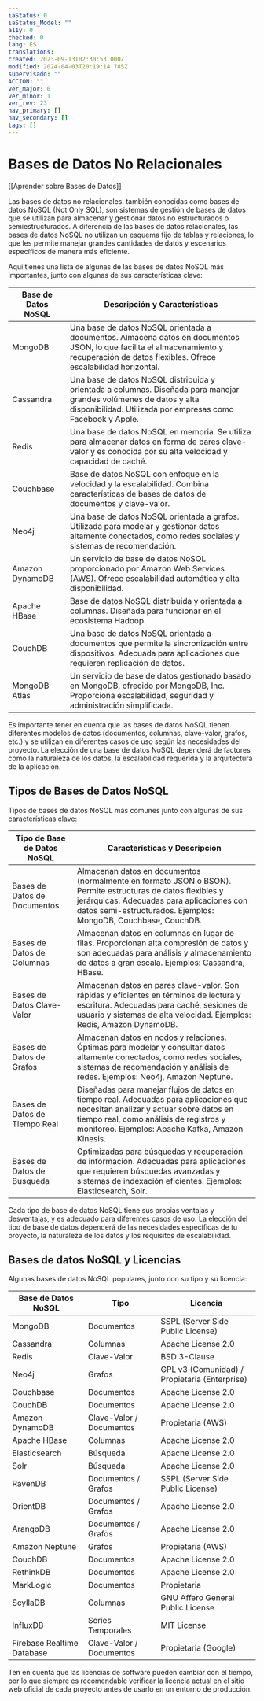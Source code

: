 ```yaml
---
iaStatus: 0
iaStatus_Model: ""
a11y: 0
checked: 0
lang: ES
translations: 
created: 2023-09-13T02:30:53.000Z
modified: 2024-04-03T20:19:14.785Z
supervisado: ""
ACCION: ""
ver_major: 0
ver_minor: 1
ver_rev: 23
nav_primary: []
nav_secondary: []
tags: []
---
```

# Bases de Datos No Relacionales

[[Aprender sobre Bases de Datos]]

Las bases de datos no relacionales, también conocidas como bases de datos NoSQL (Not Only SQL), son sistemas de gestión de bases de datos que se utilizan para almacenar y gestionar datos no estructurados o semiestructurados. A diferencia de las bases de datos relacionales, las bases de datos NoSQL no utilizan un esquema fijo de tablas y relaciones, lo que les permite manejar grandes cantidades de datos y escenarios específicos de manera más eficiente.

Aquí tienes una lista de algunas de las bases de datos NoSQL más importantes, junto con algunas de sus características clave:

|Base de Datos NoSQL|Descripción y Características|
|---|---|
|MongoDB|Una base de datos NoSQL orientada a documentos. Almacena datos en documentos JSON, lo que facilita el almacenamiento y recuperación de datos flexibles. Ofrece escalabilidad horizontal.|
|Cassandra|Una base de datos NoSQL distribuida y orientada a columnas. Diseñada para manejar grandes volúmenes de datos y alta disponibilidad. Utilizada por empresas como Facebook y Apple.|
|Redis|Una base de datos NoSQL en memoria. Se utiliza para almacenar datos en forma de pares clave-valor y es conocida por su alta velocidad y capacidad de caché.|
|Couchbase|Base de datos NoSQL con enfoque en la velocidad y la escalabilidad. Combina características de bases de datos de documentos y clave-valor.|
|Neo4j|Una base de datos NoSQL orientada a grafos. Utilizada para modelar y gestionar datos altamente conectados, como redes sociales y sistemas de recomendación.|
|Amazon DynamoDB|Un servicio de base de datos NoSQL proporcionado por Amazon Web Services (AWS). Ofrece escalabilidad automática y alta disponibilidad.|
|Apache HBase|Base de datos NoSQL distribuida y orientada a columnas. Diseñada para funcionar en el ecosistema Hadoop.|
|CouchDB|Una base de datos NoSQL orientada a documentos que permite la sincronización entre dispositivos. Adecuada para aplicaciones que requieren replicación de datos.|
|MongoDB Atlas|Un servicio de base de datos gestionado basado en MongoDB, ofrecido por MongoDB, Inc. Proporciona escalabilidad, seguridad y administración simplificada.|

Es importante tener en cuenta que las bases de datos NoSQL tienen diferentes modelos de datos (documentos, columnas, clave-valor, grafos, etc.) y se utilizan en diferentes casos de uso según las necesidades del proyecto. La elección de una base de datos NoSQL dependerá de factores como la naturaleza de los datos, la escalabilidad requerida y la arquitectura de la aplicación.

## Tipos de Bases de Datos NoSQL

Tipos de bases de datos NoSQL más comunes junto con algunas de sus características clave:

|Tipo de Base de Datos NoSQL|Características y Descripción|
|---|---|
|Bases de Datos de Documentos|Almacenan datos en documentos (normalmente en formato JSON o BSON). Permite estructuras de datos flexibles y jerárquicas. Adecuadas para aplicaciones con datos semi-estructurados. Ejemplos: MongoDB, Couchbase, CouchDB.|
|Bases de Datos de Columnas|Almacenan datos en columnas en lugar de filas. Proporcionan alta compresión de datos y son adecuadas para análisis y almacenamiento de datos a gran escala. Ejemplos: Cassandra, HBase.|
|Bases de Datos Clave-Valor|Almacenan datos en pares clave-valor. Son rápidas y eficientes en términos de lectura y escritura. Adecuadas para caché, sesiones de usuario y sistemas de alta velocidad. Ejemplos: Redis, Amazon DynamoDB.|
|Bases de Datos de Grafos|Almacenan datos en nodos y relaciones. Óptimas para modelar y consultar datos altamente conectados, como redes sociales, sistemas de recomendación y análisis de redes. Ejemplos: Neo4j, Amazon Neptune.|
|Bases de Datos de Tiempo Real|Diseñadas para manejar flujos de datos en tiempo real. Adecuadas para aplicaciones que necesitan analizar y actuar sobre datos en tiempo real, como análisis de registros y monitoreo. Ejemplos: Apache Kafka, Amazon Kinesis.|
|Bases de Datos de Busqueda|Optimizadas para búsquedas y recuperación de información. Adecuadas para aplicaciones que requieren búsquedas avanzadas y sistemas de indexación eficientes. Ejemplos: Elasticsearch, Solr.|

Cada tipo de base de datos NoSQL tiene sus propias ventajas y desventajas, y es adecuado para diferentes casos de uso. La elección del tipo de base de datos dependerá de las necesidades específicas de tu proyecto, la naturaleza de los datos y los requisitos de escalabilidad.

## Bases de datos NoSQL y Licencias

Algunas bases de datos NoSQL populares, junto con su tipo y su licencia:

|Base de Datos NoSQL|Tipo|Licencia|
|---|---|---|
|MongoDB|Documentos|SSPL (Server Side Public License)|
|Cassandra|Columnas|Apache License 2.0|
|Redis|Clave-Valor|BSD 3-Clause|
|Neo4j|Grafos|GPL v3 (Comunidad) / Propietaria (Enterprise)|
|Couchbase|Documentos|Apache License 2.0|
|CouchDB|Documentos|Apache License 2.0|
|Amazon DynamoDB|Clave-Valor / Documentos|Propietaria (AWS)|
|Apache HBase|Columnas|Apache License 2.0|
|Elasticsearch|Búsqueda|Apache License 2.0|
|Solr|Búsqueda|Apache License 2.0|
|RavenDB|Documentos / Grafos|SSPL (Server Side Public License)|
|OrientDB|Documentos / Grafos|Apache License 2.0|
|ArangoDB|Documentos / Grafos|Apache License 2.0|
|Amazon Neptune|Grafos|Propietaria (AWS)|
|CouchDB|Documentos|Apache License 2.0|
|RethinkDB|Documentos|Apache License 2.0|
|MarkLogic|Documentos|Propietaria|
|ScyllaDB|Columnas|GNU Affero General Public License|
|InfluxDB|Series Temporales|MIT License|
|Firebase Realtime Database|Clave-Valor / Documentos|Propietaria (Google)|

Ten en cuenta que las licencias de software pueden cambiar con el tiempo, por lo que siempre es recomendable verificar la licencia actual en el sitio web oficial de cada proyecto antes de usarlo en un entorno de producción.